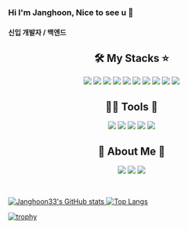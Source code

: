 
### Hi I'm Janghoon, Nice to see u 👋

#### 신입 개발자 / 백엔드 


<h2 align="center"> 🛠️ My Stacks ⭐</h2>

<p align="center"><img src="https://img.shields.io/badge/Python-3776AB?style=flat-square&logo=Python&logoColor=white"/> <img src="https://img.shields.io/badge/HTML-E34F26?style=flat-square&logo=HTML5&logoColor=white"/> <img src="https://img.shields.io/badge/CSS3-1572B6?style=flat-square&logo=CSS&logoColor=white"/> <img src="https://img.shields.io/badge/JavaScript-F7DF1E?style=flat-square&logo=JavaScript&logoColor=white"/> <img src="https://img.shields.io/badge/Java-40AEF0?style=flat-square&logo=Java&logoColor=white"/> <img src="https://img.shields.io/badge/MySQL-4479A1?style=flat-square&logo=MySQL&logoColor=white"/> <img src="https://img.shields.io/badge/Oracle-F80000?style=flat-square&logo=Oracle&logoColor=B=black"/> <img src="https://img.shields.io/badge/React-61DAFB?style=flat-square&logo=React&logoColor=white"/> <img src="https://img.shields.io/badge/SpringBoot-6DB33F?style=flat-square&logo=SpringBoot&logoColor=white"/> <img src="https://img.shields.io/badge/Node.js-339933?style=flat-square&logo=Node.js&logoColor=white"></p>


<h2 align="center"> 💪🏼 Tools 🎯 </h2>

<p align="center"> <img src="https://img.shields.io/badge/Visual Studio Code-007ACC?style=flat-square&logo=Visual Studio Code&logoColor=white"/> <img src="https://img.shields.io/badge/GitHub-181717?style=flat-square&logo=GitHub&logoColor=white"/> <img src="https://img.shields.io/badge/Eclipse IDE-2C2255?style=flat-square&logo=Eclipse IDE&logoColor=white"/> <img src="https://img.shields.io/badge/Jupyter-F37626?style=flat-square&logo=Jupyter&logoColor=white"/>  <img src="https://img.shields.io/badge/Amazon AWS-232F3E?style=flat-square&logo=Amazon AWS&logoColor=white"/> </p>




<h2 align="center"> 🐶 About Me 🐻 </h2>

<p align="center"><a href="https://blog.naver.com/h970303"><img src="https://img.shields.io/badge/ My blog-03C75A?style=flat-square&logo=Naver&logoColor=white&link=https://blog.naver.com/h970303"/></a> <a href="jeonjanghun4@gmail.com"><img src="https://img.shields.io/badge/Gmail-D0A9F5?style=flat-square&logo=Gmail&logoColor=white&link=mailto:jeonjanghun4@gmail.com"/></a> <a href="https://www.notion.so/b2c5191c870646589bed49963bf68f5e"><img src="https://img.shields.io/badge/Notion-000000?style=flat-square&logo=Notion&logoColor=white&link=https://www.notion.so/Janghoon-s-page-ee84d4dd9b6343a6a4c585d03a914d56"/></p>

<br>

![Janghoon33's GitHub stats](https://github-readme-stats.vercel.app/api?username=Janghoon33&show_icons=true&theme=shades-of-purple)
[![Top Langs](https://github-readme-stats.vercel.app/api/top-langs/?username=Janghoon33&layout=compact&theme=shades-of-purple&langs_count=6)](https://github.com/anuraghazra/github-readme-stats)

[![trophy](https://github-profile-trophy.vercel.app/?username=Janghoon33&row=1)](https://github.com/ryo-ma/github-profile-trophy)
